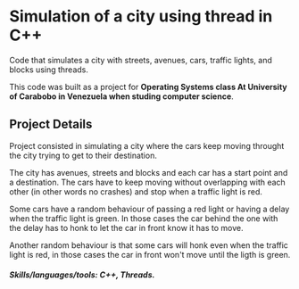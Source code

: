 # Simulation of a city using thread in C++

Code that simulates a city with streets, avenues, cars, traffic lights, and blocks using threads.

This code was built as a project for **Operating Systems class At University of Carabobo in Venezuela when studing computer science**.

## Project Details

Project consisted in simulating a city where the cars keep moving throught the city trying to get to their destination. 

The city has avenues, streets and blocks and each car has a start point and a destination. 
The cars have to keep moving without overlapping with each other (in other words no crashes) and stop when a traffic light is red. 

Some cars have a random behaviour of passing a red light or having a delay when the traffic light is green. In those cases the car behind the one with the delay has to honk to let the car in front know it has to move. 

Another random behaviour is that some cars will honk even when the traffic light is red, in those cases the car in front won't move until the ligth is green.


##### Skills/languages/tools: C++, Threads.





